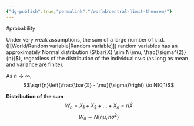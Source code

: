 ```yaml
---
{"dg-publish":true,"permalink":"/world/central-limit-theorem/"}
---
```


#probability 

Under very weak assumptions, the sum of a large number of i.i.d. ([[World/Random variable\|Random variable]]) random variables has an approximately Normal distribution ($\bar{X} \sim N(\mu, \frac{\sigma^{2}}{n})$), regardless of the distribution of the individual r.v.s (as long as mean and variance are finite).

As $n \to \infty$,
$$\sqrt{n}\left(\frac{\bar{X} - \mu}{\sigma}\right) \to N(0,1)$$

**Distribution of the sum**
$$W_{n} = X_{1}+X_{2}+\dots+X_{n} = n\bar{X}$$
$$W_{n} \sim N(n\mu, n\sigma^{2})$$